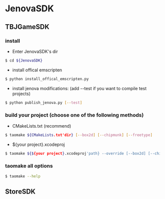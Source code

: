 # JenovaSDK

## TBJGameSDK

### install
- Enter JenovaSDK's dir
```sh
$ cd ${JenovaSDK}
```
- install offical emscripten
```sh
$ python install_offical_emscripten.py
```
- install jenova modifications:        (add --test if you want to compile test projects)
```sh
$ python publish_jenova.py [--test] 
```

### build your project (choose one of the following methods)
- CMakeLists.txt (recommend)
```sh
$ taomake ${CMakeLists.txt'dir} [--box2d] [--chipmunk] [--freetype]
```
- ${your project}.xcodeproj
```sh
$ taomake ${${your project}.xcodeproj'path} --override [--box2d] [--chipmunk] [--freetype]
```

### taomake all options
```sh
$ taomake --help
```


## StoreSDK
